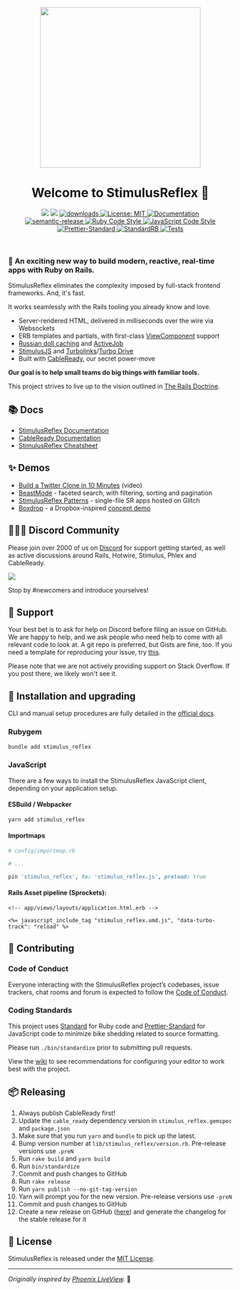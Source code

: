 <p align="center">
  <img src="https://github.com/stimulusreflex/stimulus_reflex/blob/main/assets/stimulus-reflex-logo-with-copy.png?raw=1" width="360" />
  <h1 align="center">Welcome to StimulusReflex 👋</h1>
  <p align="center">
    <img src="https://img.shields.io/gem/v/stimulus_reflex.svg?color=red" />
    <img src="https://img.shields.io/npm/v/stimulus_reflex.svg?color=blue" />
    <a href="https://www.npmjs.com/package/stimulus_reflex">
      <img alt="downloads" src="https://img.shields.io/npm/dm/stimulus_reflex.svg?color=blue" target="_blank" />
    </a>
    <a href="https://github.com/stimulusreflex/stimulus_reflex/blob/main/LICENSE.txt">
      <img alt="License: MIT" src="https://img.shields.io/badge/license-MIT-brightgreen.svg" target="_blank" />
    </a>
    <a href="https://docs.stimulusreflex.com/" target="_blank">
      <img alt="Documentation" src="https://img.shields.io/badge/documentation-yes-brightgreen.svg" />
    </a>
    <br />
    <a href="#badge">
      <img alt="semantic-release" src="https://img.shields.io/badge/%20%20%F0%9F%93%A6%F0%9F%9A%80-semantic--release-e10079.svg">
    </a>
    <a href="https://github.com/testdouble/standard" target="_blank">
      <img alt="Ruby Code Style" src="https://img.shields.io/badge/Ruby_Code_Style-standard-brightgreen.svg" />
    </a>
    <a href="https://github.com/sheerun/prettier-standard" target="_blank">
      <img alt="JavaScript Code Style" src="https://img.shields.io/badge/JavaScript_Code_Style-prettier_standard-ff69b4.svg" />
    </a>
    <br />
    <a target="_blank" rel="noopener noreferrer" href="https://github.com/stimulusreflex/stimulus_reflex/actions/workflows/prettier-standard.yml">
      <img src="https://github.com/stimulusreflex/stimulus_reflex/workflows/Prettier-Standard/badge.svg" alt="Prettier-Standard" style="max-width:100%;">
    </a>
    <a target="_blank" rel="noopener noreferrer" href="https://github.com/stimulusreflex/stimulus_reflex/actions/workflows/standardrb.yml">
      <img src="https://github.com/stimulusreflex/stimulus_reflex/workflows/StandardRB/badge.svg" alt="StandardRB" style="max-width:100%;">
    </a>
    <a target="_blank" rel="noopener noreferrer" href="https://github.com/stimulusreflex/stimulus_reflex/actions/workflows/tests.yml">
      <img src="https://github.com/stimulusreflex/stimulus_reflex/workflows/Tests/badge.svg" alt="Tests">
    </a>
  </p>
</p>
<br />


### 🎉 **An exciting new way to build modern, reactive, real-time apps with Ruby on Rails.**

StimulusReflex eliminates the complexity imposed by full-stack frontend frameworks.
And, it's fast.

It works seamlessly with the Rails tooling you already know and love.

- Server-rendered HTML, delivered in milliseconds over the wire via Websockets
- ERB templates and partials, with first-class [ViewComponent](https://github.com/github/view_component) support
- [Russian doll caching](https://edgeguides.rubyonrails.org/caching_with_rails.html#russian-doll-caching) and [ActiveJob](https://guides.rubyonrails.org/active_job_basics.html)
- [StimulusJS](https://stimulus.hotwired.dev/) and [Turbolinks](https://www.youtube.com/watch?v=SWEts0rlezA)/[Turbo Drive](https://turbo.hotwired.dev/reference/drive)
- Built with [CableReady](https://www.youtube.com/watch?v=dPzv2qsj5L8), our secret power-move

**Our goal is to help small teams do big things with familiar tools.**

This project strives to live up to the vision outlined in [The Rails Doctrine](https://rubyonrails.org/doctrine/).

## 📚 Docs

- [StimulusReflex Documentation](https://docs.stimulusreflex.com)
- [CableReady Documentation](https://cableready.stimulusreflex.com)
- [StimulusReflex Cheatsheet](https://devhints.io/stimulus-reflex)

## ✨ Demos

- [Build a Twitter Clone in 10 Minutes](https://youtu.be/F5hA79vKE_E) (video)
- [BeastMode](https://beastmode.leastbad.com/) - faceted search, with filtering, sorting and pagination
- [StimulusReflex Patterns](https://www.stimulusreflexpatterns.com/patterns/) - single-file SR apps hosted on Glitch
- [Boxdrop](https://www.boxdrop.io) - a Dropbox-inspired [concept demo](https://github.com/marcoroth/boxdrop/)

## 👩‍👩‍👧 Discord Community

Please join over 2000 of us on [Discord](https://discord.gg/stimulus-reflex) for support getting started, as well as active discussions around Rails, Hotwire, Stimulus, Phlex and CableReady.

![](https://img.shields.io/discord/629472241427415060)

Stop by #newcomers and introduce yourselves!

## 💙 Support

Your best bet is to ask for help on Discord before filing an issue on GitHub. We are happy to help, and we ask people who need help to come with all relevant code to look at. A git repo is preferred, but Gists are fine, too. If you need a template for reproducing your issue, try [this](https://github.com/leastbad/stimulus_reflex_harness).

Please note that we are not actively providing support on Stack Overflow. If you post there, we likely won't see it.

## 🚀 Installation and upgrading

CLI and manual setup procedures are fully detailed in the [official docs](https://docs.stimulusreflex.com/hello-world/setup.html).

### Rubygem

```sh
bundle add stimulus_reflex
```

### JavaScript

There are a few ways to install the StimulusReflex JavaScript client, depending on your application setup.

#### ESBuild / Webpacker

```sh
yarn add stimulus_reflex
```

#### Importmaps

```ruby
# config/importmap.rb

# ...

pin 'stimulus_reflex', to: 'stimulus_reflex.js', preload: true
```

#### Rails Asset pipeline (Sprockets):

```html+erb
<!-- app/views/layouts/application.html.erb -->

<%= javascript_include_tag "stimulus_reflex.umd.js", "data-turbo-track": "reload" %>
```

## 🙏 Contributing

### Code of Conduct

Everyone interacting with the StimulusReflex project’s codebases, issue trackers, chat rooms and forum is expected to follow the [Code of Conduct](CODE_OF_CONDUCT.md).

### Coding Standards

This project uses [Standard](https://github.com/testdouble/standard) for Ruby code
and [Prettier-Standard](https://github.com/sheerun/prettier-standard) for JavaScript code to minimize bike shedding related to source formatting.

Please run `./bin/standardize` prior to submitting pull requests.

View the [wiki](https://github.com/stimulusreflex/stimulus_reflex/wiki/Editor-Configuration) to see recommendations for configuring your editor to work best with the project.

## 📦 Releasing

1. Always publish CableReady first!
1. Update the `cable_ready` dependency version in `stimulus_reflex.gemspec` and `package.json`
1. Make sure that you run `yarn` and `bundle` to pick up the latest.
1. Bump version number at `lib/stimulus_reflex/version.rb`. Pre-release versions use `.preN`
1. Run `rake build` and `yarn build`
1. Run `bin/standardize`
1. Commit and push changes to GitHub
1. Run `rake release`
1. Run `yarn publish --no-git-tag-version`
1. Yarn will prompt you for the new version. Pre-release versions use `-preN`
1. Commit and push changes to GitHub
1. Create a new release on GitHub ([here](https://github.com/stimulusreflex/stimulus_reflex/releases)) and generate the changelog for the stable release for it

## 📝 License

StimulusReflex is released under the [MIT License](LICENSE.txt).

---

_Originally inspired by [Phoenix LiveView](https://youtu.be/Z2DU0qLfPIY?t=670)._ 🙌
